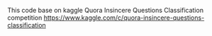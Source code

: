 This code base on kaggle Quora Insincere Questions Classification competition 
https://www.kaggle.com/c/quora-insincere-questions-classification
